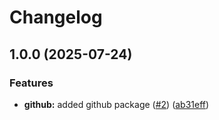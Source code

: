 # Changelog

## 1.0.0 (2025-07-24)


### Features

* **github:** added github package ([#2](https://github.com/angelvargass/go-common/issues/2)) ([ab31eff](https://github.com/angelvargass/go-common/commit/ab31eff5b137ef7e49e71ac425a003e3f9cba596))
